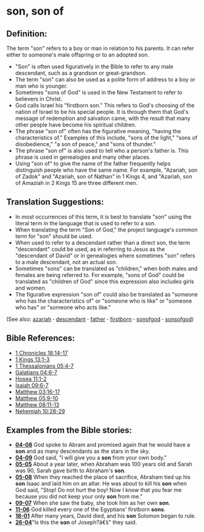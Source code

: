 # son, son of #

## Definition: ##

The term "son" refers to a boy or man in relation to his parents. It can refer either to someone's male offspring or to an adopted son.

* "Son" is often used figuratively in the Bible to refer to any male descendant, such as a grandson or great-grandson.
* The term "son" can also be used as a polite form of address to a boy or man who is younger.
* Sometimes "sons of God" is used in the New Testament to refer to believers in Christ.
* God calls Israel his "firstborn son." This refers to God's choosing of the nation of Israel to be his special people. It is through them that God's message of redemption and salvation came, with the result that many other people have become his spiritual children.
* The phrase "son of" often has the figurative meaning, "having the characteristics of." Examples of this include, "sons of the light," "sons of disobedience," "a son of peace," and "sons of thunder."
* The phrase "son of" is also used to tell who a person's father is. This phrase is used in genealogies and many other places.
* Using "son of" to give the name of the father frequently helps distinguish people who have the same name. For example, "Azariah, son of Zadok" and  "Azariah, son of Nathan" in 1 Kings 4, and "Azariah, son of Amaziah in 2 Kings 15 are three different men.

## Translation Suggestions: ##

* In most occurrences of this term, it is best to translate "son" using the literal term in the language that is used to refer to a son.
* When translating the term "Son of God," the project language's common term for "son" should be used.
* When used to refer to a descendant rather than a direct son, the term "descendant" could be used, as in referring to Jesus as the "descendant of David" or in genealogies where sometimes "son" refers to a male descendant, not an actual son.
* Sometimes "sons" can be translated as "children," when both males and females are being referred to. For example, "sons of God" could be translated as "children of God" since this expression also includes girls and women.
* The figurative expression "son of" could also be translated as "someone who has the characteristics of" or "someone who is like" or "someone who has" or "someone who acts like."

(See also: [azariah](../other/azariah.md) **·** [descendant](../other/descendant.md) **·** [father](../other/father.md) **·** [firstborn](../kt/firstborn.md) **·** [sonofgod](../kt/sonofgod.md) **·** [sonsofgod](../kt/sonsofgod.md))

## Bible References: ##

* [1 Chronicles 18:14-17](https://door43.org/en/bible/notes/1ch/18/14)
* [1 Kings 13:1-3](https://door43.org/en/bible/notes/1ki/13/01)
* [1 Thessalonians 05:4-7](https://door43.org/en/bible/notes/1th/05/04)
* [Galatians 04:6-7](https://door43.org/en/bible/notes/gal/04/06)
* [Hosea 11:1-2](https://door43.org/en/bible/notes/hos/11/01)
* [Isaiah 09:6-7](https://door43.org/en/bible/notes/isa/09/06)
* [Matthew 03:16-17](https://door43.org/en/bible/notes/mat/03/16)
* [Matthew 05:9-10](https://door43.org/en/bible/notes/mat/05/09)
* [Matthew 08:11-13](https://door43.org/en/bible/notes/mat/08/11)
* [Nehemiah 10:28-29](https://door43.org/en/bible/notes/neh/10/28)

## Examples from the Bible stories: ##

* __[04-08](https://door43.org/en/obs/notes/frames/04-08)__ God spoke to Abram and promised again that he would have a __son__  and as many descendants as the stars in the sky.
* __[04-09](https://door43.org/en/obs/notes/frames/04-09)__ God said, "I will give you a __son__  from your own body."
* __[05-05](https://door43.org/en/obs/notes/frames/05-05)__ About a year later, when Abraham was 100 years old and Sarah was 90, Sarah gave birth to Abraham's __son__.
* __[05-08](https://door43.org/en/obs/notes/frames/05-08)__ When they reached the place of sacrifice, Abraham tied up his __son__  Isaac and laid him on an altar. He was about to kill his __son__  when God said, "Stop! Do not hurt the boy! Now I know that you fear me because you did not keep your only __son__  from me."
* __[09-07](https://door43.org/en/obs/notes/frames/09-07)__ When she saw the baby, she took him as her own __son__.
* __[11-06](https://door43.org/en/obs/notes/frames/11-06)__ God killed every one of the Egyptians' firstborn __sons__.
* __[18-01](https://door43.org/en/obs/notes/frames/18-01)__ After many years, David died, and his __son__  Solomon began to rule.
* __[26-04](https://door43.org/en/obs/notes/frames/26-04)__"Is this the __son__  of Joseph?â€š" they said.



